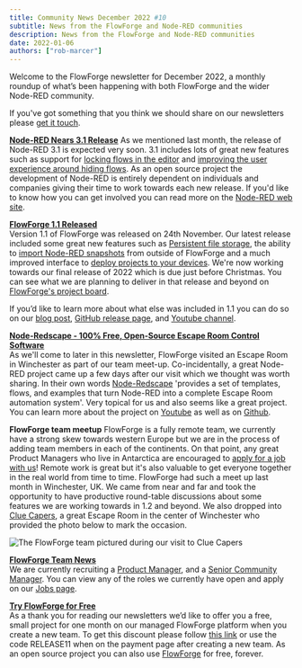 ```yaml
---
title: Community News December 2022 #10
subtitle: News from the FlowForge and Node-RED communities
description: News from the FlowForge and Node-RED communities
date: 2022-01-06
authors: ["rob-marcer"]
---
```


Welcome to the FlowForge newsletter for December 2022, a monthly roundup of what’s been happening with both FlowForge and the wider Node-RED community.
<!--more-->
If you've got something that you think we should share on our newsletters please [get it touch](mailto:contact@flowforge.com).

[**Node-RED Nears 3.1 Release**](https://github.com/node-red/node-red/milestone/19)
As we mentioned last month, the release of Node-RED 3.1 is expected very soon. 3.1 includes lots of great new features such as support for [locking flows in the editor](https://github.com/node-red/node-red/pull/3938) and [improving the user experience around hiding flows](https://github.com/node-red/node-red/pull/3930). As an open source project the development of Node-RED is entirely dependent on individuals and companies giving their time to work towards each new release. If you'd like to know how you can get involved you can read more on the [Node-RED web site](https://nodered.org/about/contribute/).

[**FlowForge 1.1 Released**](http://flowforge.com/blog/2022/11/flowforge-1-1-released/)   
Version 1.1 of FlowForge was released on 24th November. Our latest release included some great new features such as [Persistent file storage](https://github.com/flowforge/flowforge/issues/998), the ability to [import Node-RED snapshots](https://flowforge.com/docs/user/node-red-tools/) from outside of FlowForge and a much improved interface to [deploy projects to your devices](https://github.com/flowforge/flowforge/issues/1046). We're now working towards our final release of 2022 which is due just before Christmas. You can see what we are planning to deliver in that release and beyond on [FlowForge's project board](https://github.com/orgs/flowforge/projects/5). 

If you’d like to learn more about what else was included in 1.1 you can do so on our [blog post](http://flowforge.com/blog/2022/11/flowforge-1-1-released), [GitHub release page](https://github.com/flowforge/flowforge/releases/tag/v1.1.0), and [Youtube channel](https://www.youtube.com/watch?v=134iljE_urI).

[**Node-Redscape - 100% Free, Open-Source Escape Room Control Software**](https://github.com/playfultechnology/node-redscape)  
As we'll come to later in this newsletter, FlowForge visited an Escape Room in Winchester as part of our team meet-up. Co-incidentally, a great Node-RED project came up a few days after our visit which we thought was worth sharing. In their own words [Node-Redscape](https://github.com/playfultechnology/node-redscape) 'provides a set of templates, flows, and examples that turn Node-RED into a complete Escape Room automation system'. Very topical for us and also seems like a great project. You can learn more about the project on [Youtube](https://www.youtube.com/watch?v=f9yYDxqK_2E) as well as on [Github](https://github.com/playfultechnology/node-redscape).

**FlowForge team meetup** 
FlowForge is a fully remote team, we currently have a strong skew towards western Europe but we are in the process of adding team members in each of the continents. On that point, any great Product Managers who live in Antarctica are encouraged to [apply for a job with us](https://boards.greenhouse.io/flowforge/jobs/4717778004)! Remote work is great but it's also valuable to get everyone together in the real world from time to time. FlowForge had such a meet up last month in Winchester, UK. We came from near and far and took the opportunity to have productive round-table discussions about some features we are working towards in 1.2 and beyond.  We also dropped into [Clue Capers](https://cluecapers.co.uk/), a great Escape Room in the center of Winchester who provided the photo below to mark the occasion. 

![The FlowForge team pictured during our visit to Clue Capers](../images/clue-capers.jpg)

[**FlowForge Team News**](https://flowforge.com/team/)    
We are currently recruiting a [Product Manager](https://boards.greenhouse.io/flowforge/jobs/4717778004), and a [Senior Community Manager](https://boards.greenhouse.io/flowforge/jobs/4700809004). You can view any of the roles we currently have open and apply on our [Jobs page](https://boards.greenhouse.io/flowforge).
    
[**Try FlowForge for Free**](https://app.flowforge.com/account/create?code=RELEASE11)  
As a thank you for reading our newsletters we’d like to offer you a free, small project for one month on our managed FlowForge platform when you create a new team. To get this discount please follow [this link](https://app.flowforge.com/account/create?code=RELEASE11) or use the code RELEASE11 when on the payment page after creating a new team. As an open source project you can also use [FlowForge](https://flowforge.com/docs/install/) for free, forever.
